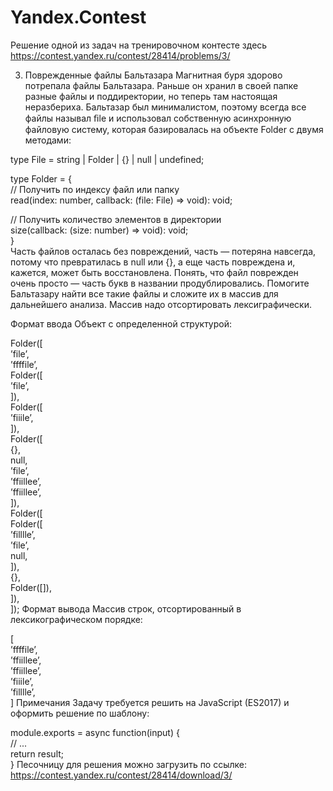 # Yandex.Contest
Решение одной из задач на тренировочном контесте здесь https://contest.yandex.ru/contest/28414/problems/3/

3. Поврежденные файлы Бальтазара
Магнитная буря здорово потрепала файлы Бальтазара. Раньше он хранил в своей папке разные файлы и поддиректории, но теперь там настоящая неразбериха.
Бальтазар был минималистом, поэтому всегда все файлы называл ﬁle и использовал собственную асинхронную файловую систему, которая базировалась на объекте Folder c двумя методами:

 
type File = string | Folder | {} | null | undefined;  
 
type Folder = {  
  // Получить по индексу файл или папку  
  read(index: number, callback: (file: File) => void): void;  
 
  // Получить количество элементов в директории  
  size(callback: (size: number) => void): void;  
}  
Часть файлов осталась без повреждений, часть — потеряна навсегда, потому что превратилась в null или {}, а еще часть повреждена и, кажется, может быть восстановлена. Понять, что файл поврежден очень просто — часть букв в названии продублировались. Помогите Бальтазару найти все такие файлы и сложите их в массив для дальнейшего анализа. Массив надо отсортировать лексиграфически.

Формат ввода
Объект с определенной структурой:

 
Folder([  
    ’file’,  
    ’ffffile’,  
    Folder([  
        ’file’,  
    ]),  
    Folder([  
        ’fiiile’,  
    ]),  
    Folder([  
        {},  
        null,  
        ’file’,  
        ’ffiillee’,  
        ’ffiillee’,  
    ]),  
    Folder([  
        Folder([  
            ’filllle’,  
            ’file’,  
            null,  
        ]),  
        {},  
        Folder([]),  
    ]),  
]);
Формат вывода
Массив строк, отсортированный в лексикографическом порядке:

 
[  
    ’ffffile’,  
    ’ffiillee’,  
    ’ffiillee’,  
    ’fiiile’,  
    ’filllle’,  
]
Примечания
Задачу требуется решить на JavaScript (ES2017) и оформить решение по шаблону:

 
module.exports = async function(input) {  
    // ...  
    return result;  
}
Песочницу для решения можно загрузить по ссылке:
https://contest.yandex.ru/contest/28414/download/3/
